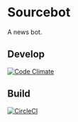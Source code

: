 # Sourcebot
A news bot.

## Develop
[![Code Climate](https://codeclimate.com/github/ejcnet/sourcebot/badges/gpa.svg)](https://codeclimate.com/github/ejcnet/sourcebot)

## Build
[![CircleCI](https://circleci.com/gh/ejcnet/sourcebot.svg?style=svg)](https://circleci.com/gh/ejcnet/sourcebot)
